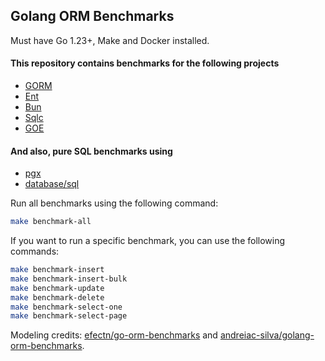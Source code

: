 ## Golang ORM Benchmarks

Must have Go 1.23+, Make and Docker installed.

#### This repository contains benchmarks for the following projects

- [GORM](https://gorm.io/)
- [Ent](https://entgo.io/)
- [Bun](https://bun.uptrace.dev/)
- [Sqlc](https://sqlc.dev/)
- [GOE](https://github.com/go-goe/goe)

#### And also, pure SQL benchmarks using

- [pgx](https://github.com/jackc/pgx)
- [database/sql](https://pkg.go.dev/database/sql)

Run all benchmarks using the following command:

```bash
make benchmark-all
```

<p>If you want to run a specific benchmark, you can use the following commands:

```bash
make benchmark-insert
make benchmark-insert-bulk
make benchmark-update
make benchmark-delete
make benchmark-select-one
make benchmark-select-page
```

Modeling credits: [efectn/go-orm-benchmarks](https://github.com/efectn/go-orm-benchmarks) and [andreiac-silva/golang-orm-benchmarks](https://github.com/andreiac-silva/golang-orm-benchmarks).
